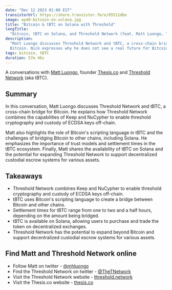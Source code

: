 ```yaml
---
date: "Dec 12 2023 01:00 EST"
transistorUrl: https://share.transistor.fm/e/65511dbe
image: ep40-bitcoin-on-solana.jpg
title: "Bitcoin & tBTC on Solana with Threshold"
longTitle:
  "Bitcoin, tBTC on Solana, and Threshold Network (feat. Matt Luongo, Thesis.co)"
description:
  "Matt Luongo discusses Threshold Network and tBTC, a cross-chain bridge for
  Bitcoin. Nick expresses why he does not see a real future for Bitcoin."
tags: bitcoin, tBTC
duration: 57m 46s
---
```


A conversations with [Matt Luongo](https://twitter.com/mhluongo), founder
[Thesis.co](https://thesis.co) and
[Threshold Network](https://threshold.network/) (aka tBTC).

## Summary

In this conversation, Matt Luongo discusses Threshold Network and tBTC, a
cross-chain bridge for Bitcoin. He explains how Threshold Network combines the
capabilities of Keep and NuCypher to enable threshold cryptography and custody
of ECDSA keys off-chain.

Matt also highlights the role of Bitcoin's scripting language in tBTC and the
challenges of bridging Bitcoin to other chains, including Solana. He emphasizes
the importance of trust models and settlement times in the tBTC ecosystem.
Finally, Matt shares the availability of tBTC on Solana and the potential for
expanding Threshold Network to support decentralized custodial escrow systems
for various assets.

## Takeaways

- Threshold Network combines Keep and NuCypher to enable threshold cryptography
  and custody of ECDSA keys off-chain.
- tBTC uses Bitcoin's scripting language to create a bridge between Bitcoin and
  other chains.
- Settlement times for tBTC range from one to two and a half hours, depending on
  the amount being bridged.
- tBTC is available on Solana, allowing users to purchase and trade the token on
  decentralized exchanges.
- Threshold Network has the potential to expand beyond Bitcoin and support
  decentralized custodial escrow systems for various assets.

## Find Matt and Threshold Network online

- Follow Matt on twitter - [@mhluongo](https://twitter.com/mhluongo)
- Find the Threshold Network on twitter -
  [@TheTNetwork](https://twitter.com/TheTNetwork)
- Visit the Threshold Network website -
  [threshold.network](https://threshold.network)
- Visit the Thesis.co website - [thesis.co](https://thesis.co)
